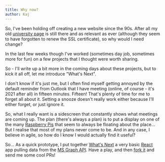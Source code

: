 ```yaml
---
title: Why now?
author: Kaj
---
```


So, I've been holding off creating a new website since the 90s. After all my old
[university page](https://www.star.ucl.ac.uk/~kws/) is still there and as relevant
as ever (although they seem to have forgotten to renew the SSL certificate),
so why would I need change?

In the last few weeks though I've worked (sometimes day job, sometimes more for
fun) on a few projects that I thought were worth sharing.

So - I'll write up a bit more in the coming days about these projects, but to
kick it all off, let me introduce "What's Next".

I don't know if it's just me, but I often find myself getting annoyed by the
default reminder from Outlook that I have meeting (online, of course - it's
2021 after all) in fifteen minutes. Fifteen! That's plenty of time for me to
forget all about it. Setting a snooze doesn't really work either because I'll
either forget, or just ignore it.

So, what I really want is a sidescreen that constantly shows what meetings are
coming up. The plan (there's always a plan) is to put a display on one of the
many [Raspberry Pis](https://www.raspberrypi.org/products/raspberry-pi-4-model-b/)
that seem to always be floating about the place... But I realise that most of my
plans never come to be. And in any case, I believe in agile, so how do I know
I would actually find it useful?

So... As a quick prototype, I put together [What's Next](https://www.k-si.com/whatsnext/)
a very basic [React](https://reactjs.org/) app pulling data from the
[MS Graph API](https://docs.microsoft.com/en-us/graph/overview). Have a play, and
then [fork it](https://github.com/kws/whatsnext) and send me some cool PRs!

